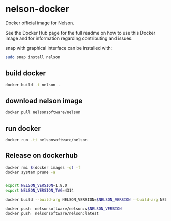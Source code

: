 # nelson-docker

Docker official image for Nelson.

See the Docker Hub page for the full readme on how to use this Docker image and for information regarding contributing and issues.

snap with graphical interface can be installed with:
```bash
sudo snap install nelson
```

## build docker

```bash
docker build -t nelson .
```

## download nelson image

```bash
docker pull nelsonsoftware/nelson
```

## run docker

```bash
docker run -ti nelsonsoftware/nelson
```

## Release on dockerhub

```bash
docker rmi $(docker images -q) -f
docker system prune -a


export NELSON_VERSION=1.8.0
export NELSON_VERSION_TAG=4314

docker build --build-arg NELSON_VERSION=$NELSON_VERSION --build-arg NELSON_VERSION_TAG=$NELSON_VERSION_TAG -t nelsonsoftware/nelson:latest -t nelsonsoftware/nelson:v$NELSON_VERSION .

docker push  nelsonsoftware/nelson:v$NELSON_VERSION
docker push  nelsonsoftware/nelson:latest


```
